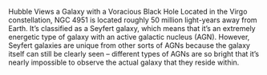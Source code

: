 Hubble Views a Galaxy with a Voracious Black Hole 
 Located in the Virgo constellation, NGC 4951 is located roughly 50 million light-years away from Earth. It’s classified as a Seyfert galaxy, which means that it’s an extremely energetic type of galaxy with an active galactic nucleus (AGN). However, Seyfert galaxies are unique from other sorts of AGNs because the galaxy itself can still be clearly seen – different types of AGNs are so bright that it’s nearly impossible to observe the actual galaxy that they reside within.